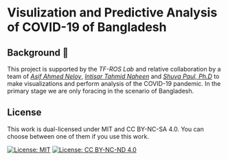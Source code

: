 # Visulization and Predictive Analysis of COVID-19 of Bangladesh

## Background 🚀

This project is supported by the *TF-ROS Lab* and relative collaboration by a team of *[Asif Ahmed Neloy](https://aaneloy.netlify.app/)*, *[Intisar Tahmid Naheen](http://ece.northsouth.edu/people/mr-intisar-tahmid-naheen/)* and *[Shuva Paul, Ph.D](https://sites.google.com/view/shuvapaul/home)* to make visualizations and perform analysis of the COVID-19 pandemic. In the primary stage we are only foracing in the scenario of Bangladesh.



## License
This work is dual-licensed under MIT and CC BY-NC-SA 4.0. You can choose between one of them if you use this work.

[![License: MIT](https://img.shields.io/badge/License-MIT-yellow.svg)](https://opensource.org/licenses/MIT) [![License: CC BY-NC-ND 4.0](https://img.shields.io/badge/License-CC%20BY--NC--ND%204.0-lightgrey.svg)](https://creativecommons.org/licenses/by-nc-nd/4.0/)